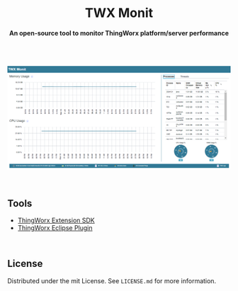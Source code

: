 <h1  align="center" style="border-bottom: none">
    <b>
        TWX Monit
    </b>
</h1>
    <h4 align="center">An open-source tool to monitor ThingWorx platform/server performance</h4>
<br/>
<!-- <p align="center">
<img src="https://sonarcloud.io/api/project_badges/measure?project=WGLabz_kafka-explorer&metric=code_smells" />
<img src="https://sonarcloud.io/api/project_badges/measure?project=WGLabz_kafka-explorer&metric=sqale_rating" />
<img src="https://sonarcloud.io/api/project_badges/measure?project=WGLabz_kafka-explorer&metric=bugs" />
</p> -->
<br/>
<p align="center"><img src=".img/lasnd.PNG" alt="Kafka Explorer" width="1000px" /></p>
<br/>

## Tools

- [ThingWorx Extension SDK](https://vuejs.org/)
- [ThingWorx Eclipse Plugin](https://www.electronjs.org/)


<br/>

## 

## License

Distributed under the mit License. See `LICENSE.md` for more information.

<br/>